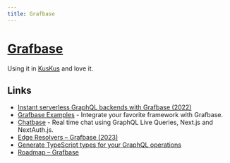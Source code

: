 ```yaml
---
title: Grafbase
---
```


# [Grafbase](https://grafbase.com/)

Using it in [KusKus](../../ideas/kuskus.md) and love it.

## Links

- [Instant serverless GraphQL backends with Grafbase (2022)](https://www.youtube.com/watch?v=JMizhu3ut-M)
- [Grafbase Examples](https://github.com/grafbase/examples) - Integrate your favorite framework with Grafbase.
- [Chatbase](https://github.com/notrab/chatbase) - Real time chat using GraphQL Live Queries, Next.js and NextAuth.js.
- [Edge Resolvers – Grafbase (2023)](https://grafbase.com/changelog/edge-resolvers)
- [Generate TypeScript types for your GraphQL operations](https://grafbase.com/guides/generate-typescript-types-for-your-graphql-operations)
- [Roadmap – Grafbase](https://grafbase.com/roadmap)
